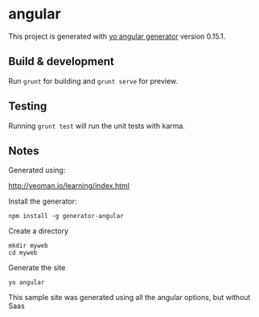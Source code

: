 # angular

This project is generated with [yo angular generator](https://github.com/yeoman/generator-angular)
version 0.15.1.

## Build & development

Run `grunt` for building and `grunt serve` for preview.

## Testing

Running `grunt test` will run the unit tests with karma.

## Notes

Generated using:

http://yeoman.io/learning/index.html

Install the generator:

```
npm install -g generator-angular
```

Create a directory
```
mkdir myweb
cd myweb
```

Generate the site
```
yo angular
```

This sample site was generated using all the angular options, but without Saas


